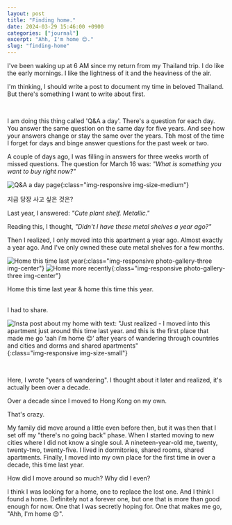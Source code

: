 ```yaml
---
layout: post
title: "Finding home."
date: 2024-03-29 15:46:00 +0900
categories: ["journal"]
excerpt: "Ahh, I'm home 😌."
slug: "finding-home"
---
```


I've been waking up at 6 AM since my return from my Thailand trip. I do like the early mornings. I like the lightness of it and the heaviness of the air. 

I'm thinking, I should write a post to document my time in beloved Thailand. But there's something I want to write about first. 

<br />

I am doing this thing called 'Q&A a day'. There's a question for each day. You answer the same question on the same day for five years. And see how your answers change or stay the same over the years. Tbh most of the time I forget for days and binge answer questions for the past week or two.


A couple of days ago, I was filling in answers for three weeks worth of missed questions. The question for March 16 was: *"What is something you want to buy right now?"*

![Q&A a day page]({{site.baseurl}}/assets/images/post-2024-03-29-qna.jpeg){:class="img-responsive img-size-medium"}
<figcaption>지금 당장 사고 싶은 것은?</figcaption>

Last year, I answered: *"Cute plant shelf. Metallic."*

Reading this, I thought, *"Didn't I have these metal shelves a year ago?"*

Then I realized, I only moved into this apartment a year ago. Almost exactly a year ago. And I've only owned these cute metal shelves for a few months. 

![Home this time last year]({{site.baseurl}}/assets/images/post-2024-03-29-last-year.jpeg){:class="img-responsive photo-gallery-three img-center"}
![Home more recently]({{site.baseurl}}/assets/images/post-2024-03-29-home-now.jpg){:class="img-responsive photo-gallery-three img-center"}
<figcaption>Home this time last year & home this time this year.</figcaption>

<br />

I had to share. 

![Insta post about my home with text: "Just realized - I moved into this apartment just around this time last year. and this is the first place that made me go ‘aah i’m home 😌’ after years of wandering through countries and cities and dorms and shared apartments"]({{site.baseurl}}/assets/images/post-2024-03-29-insta.PNG){:class="img-responsive img-size-small"}

<br />

Here, I wrote "years of wandering". I thought about it later and realized, it's actually been over a decade.

Over a decade since I moved to Hong Kong on my own. 

That's crazy.

My family did move around a little even before then, but it was then that I set off my "there's no going back" phase. When I started moving to new cities where I did not know a single soul. A nineteen-year-old me, twenty, twenty-two, twenty-five. I lived in dormitories, shared rooms, shared apartments. Finally, I moved into my own place for the first time in over a decade, this time last year. 

How did I move around so much? Why did I even? 

I think I was looking for a home, one to replace the lost one. And I think I found a home. Definitely not a forever one, but one that is more than good enough for now. One that I was secretly hoping for. One that makes me go, "Ahh, I'm home 😌".


